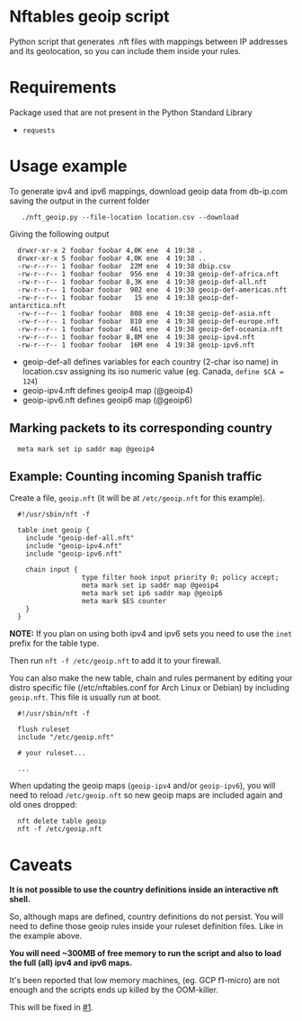 # Nftables geoip script

Python script that generates .nft files with mappings between IP addresses
and its geolocation, so you can include them inside your rules.

# Requirements

Package used that are not present in the Python Standard Library

- `requests`

# Usage example

To generate ipv4 and ipv6 mappings, download geoip data from db-ip.com
saving the output in the current folder

```
   ./nft_geoip.py --file-location location.csv --download
```

Giving the following output

```
  drwxr-xr-x 2 foobar foobar 4,0K ene  4 19:38 .
  drwxr-xr-x 5 foobar foobar 4,0K ene  4 19:38 ..
  -rw-r--r-- 1 foobar foobar  22M ene  4 19:38 dbip.csv
  -rw-r--r-- 1 foobar foobar  956 ene  4 19:38 geoip-def-africa.nft
  -rw-r--r-- 1 foobar foobar 8,3K ene  4 19:38 geoip-def-all.nft
  -rw-r--r-- 1 foobar foobar  902 ene  4 19:38 geoip-def-americas.nft
  -rw-r--r-- 1 foobar foobar   15 ene  4 19:38 geoip-def-antarctica.nft
  -rw-r--r-- 1 foobar foobar  808 ene  4 19:38 geoip-def-asia.nft
  -rw-r--r-- 1 foobar foobar  810 ene  4 19:38 geoip-def-europe.nft
  -rw-r--r-- 1 foobar foobar  461 ene  4 19:38 geoip-def-oceania.nft
  -rw-r--r-- 1 foobar foobar 8,8M ene  4 19:38 geoip-ipv4.nft
  -rw-r--r-- 1 foobar foobar  16M ene  4 19:38 geoip-ipv6.nft
```

* geoip-def-all defines variables for each country (2-char iso name)
  in location.csv assigning its iso numeric value (eg. Canada, `define $CA = 124`)
* geoip-ipv4.nft defines geoip4 map (@geoip4)
* geoip-ipv6.nft defines geoip6 map (@geoip6)

## Marking packets to its corresponding country

```
  meta mark set ip saddr map @geoip4
```

## Example: Counting incoming Spanish traffic

Create a file, `geoip.nft` (it will be at `/etc/geoip.nft` for this example).
```
  #!/usr/sbin/nft -f

  table inet geoip {
    include "geoip-def-all.nft"
    include "geoip-ipv4.nft"
    include "geoip-ipv6.nft"

    chain input {
                  type filter hook input priority 0; policy accept;
                  meta mark set ip saddr map @geoip4
                  meta mark set ip6 saddr map @geoip6
                  meta mark $ES counter
    }
  }
```
__NOTE:__ If you plan on using both ipv4 and ipv6 sets you need to use the `inet` prefix for the table type.

Then  run ```nft -f /etc/geoip.nft``` to add it to your firewall.

You can also make the new table, chain and rules permanent by editing your distro specific file
(/etc/nftables.conf for Arch Linux or Debian) by including `geoip.nft`. This file is usually run at boot.
```
  #!/usr/sbin/nft -f

  flush ruleset
  include "/etc/geoip.nft"

  # your ruleset...

  ...
```

When updating the geoip maps (`geoip-ipv4` and/or `geoip-ipv6`), you will need to
reload `/etc/geoip.nft` so new geoip maps are included again and old ones dropped:
```
  nft delete table geoip
  nft -f /etc/geoip.nft
```

# Caveats

__It is not possible to use the country definitions inside an interactive
nft shell.__

So, although maps are defined, country definitions do not persist.
You will need to define those geoip rules inside your ruleset definition
files. Like in the example above.

__You will need ~300MB of free memory to run the script and also to load
the full (all) ipv4 and ipv6 maps.__

It's been reported that low memory machines, (eg. GCP f1-micro) are not
enough and the scripts ends up killed by the OOM-killer.

This will be fixed in [#1](https://github.com/JMGuisadoG/nftables-geoip/issues/1).
